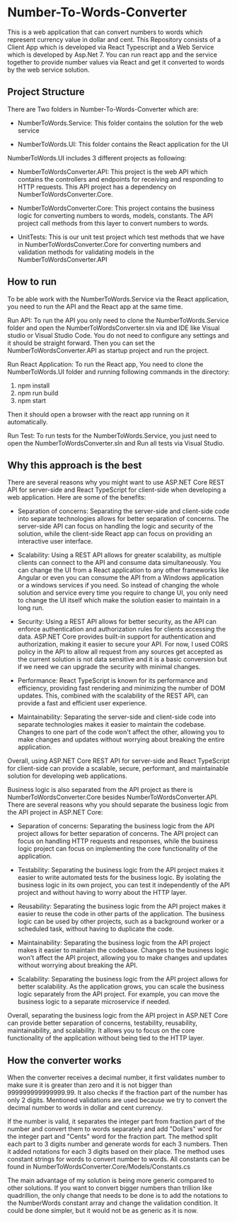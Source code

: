 # Number-To-Words-Converter

This is a web application that can convert numbers to words which represent currency value in dollar and cent. This Repository consists of a Client App which is developed via React Typescript and a Web Service which is developed by Asp.Net 7. You can run react app and the service together to provide number values via React and get it converted to words by the web service solution. 



## Project Structure

There are Two folders in Number-To-Words-Converter which are:

- NumberToWords.Service: This folder contains the solution for the web service

- NumberToWords.UI: This folder contains the React application for the UI



NumberToWords.UI includes 3 different projects as following:

- NumberToWordsConverter.API: This project is the web API which contains the controllers and endpoints for receiving and responding to HTTP requests. This API project has a dependency on NumberToWordsConverter.Core.

- NumberToWordsConverter.Core: This project contains the business logic for converting numbers to words, models, constants. The API project call methods from this layer to convert numbers to words.

- UnitTests: This is our unit test project which test methods that we have in NumberToWordsConverter.Core for converting numbers and validation methods for validating models in the NumberToWordsConverter.API



## How to run

To be able work with the NumberToWords.Service via the React application, you need to run the API and the React app at the same time. 

Run API: To run the API you only need to clone the NumberToWords.Service folder and open the NumberToWordsConverter.sln via and IDE like Visual studio or Visual Studio Code. You do not need to configure any settings and it should be straight forward. Then you can set the NumberToWordsConverter.API as startup project and run the project.

Run React Application: To run the React app, You need to clone the NumberToWords.UI folder and running following commands in the directory:

1. npm install
2. npm run build 
3. npm start


Then it should open a browser with the react app running on it automatically. 


Run Test: To run tests for the NumberToWords.Service, you just need to open the NumberToWordsConverter.sln and Run all tests via Visual Studio.

## Why this approach is the best
There are several reasons why you might want to use ASP.NET Core REST API for server-side and React TypeScript for client-side when developing a web application. Here are some of the benefits:

- Separation of concerns: Separating the server-side and client-side code into separate technologies allows for better separation of concerns. The server-side API can focus on handling the logic and security of the solution, while the client-side React app can focus on providing an interactive user interface.

- Scalability: Using a REST API allows for greater scalability, as multiple clients can connect to the API and consume data simultaneously. You can change the UI from a React application to any other frameworks like Angular or even you can consume the API from a Windows application or a windows services if you need. So instead of changing the whole solution and service every time you require to change UI, you only need to change the UI itself which make the solution easier to maintain in a long run.

- Security: Using a REST API allows for better security, as the API can enforce authentication and authorization rules for clients accessing the data. ASP.NET Core provides built-in support for authentication and authorization, making it easier to secure your API. For now, I used CORS policy in the API to allow all request from any sources get accepted as the current solution is not data sensitive and it is a basic conversion but if we need we can upgrade the security with minimal changes.

- Performance: React TypeScript is known for its performance and efficiency, providing fast rendering and minimizing the number of DOM updates. This, combined with the scalability of the REST API, can provide a fast and efficient user experience.

- Maintainability: Separating the server-side and client-side code into separate technologies makes it easier to maintain the codebase. Changes to one part of the code won't affect the other, allowing you to make changes and updates without worrying about breaking the entire application.

Overall, using ASP.NET Core REST API for server-side and React TypeScript for client-side can provide a scalable, secure, performant, and maintainable solution for developing web applications. 

Business logic is also separated from the API project as there is NumberToWordsConverter.Core besides NumberToWordsConverter.API. There are several reasons why you should separate the business logic from the API project in ASP.NET Core:

- Separation of concerns: Separating the business logic from the API project allows for better separation of concerns. The API project can focus on handling HTTP requests and responses, while the business logic project can focus on implementing the core functionality of the application.

- Testability: Separating the business logic from the API project makes it easier to write automated tests for the business logic. By isolating the business logic in its own project, you can test it independently of the API project and without having to worry about the HTTP layer.

- Reusability: Separating the business logic from the API project makes it easier to reuse the code in other parts of the application. The business logic can be used by other projects, such as a background worker or a scheduled task, without having to duplicate the code.

- Maintainability: Separating the business logic from the API project makes it easier to maintain the codebase. Changes to the business logic won't affect the API project, allowing you to make changes and updates without worrying about breaking the API.

- Scalability: Separating the business logic from the API project allows for better scalability. As the application grows, you can scale the business logic separately from the API project. For example, you can move the business logic to a separate microservice if needed.

Overall, separating the business logic from the API project in ASP.NET Core can provide better separation of concerns, testability, reusability, maintainability, and scalability. It allows you to focus on the core functionality of the application without being tied to the HTTP layer.

## How the converter works
When the converter receives a decimal number, it first validates number to make sure it is greater than zero and it is not bigger than 999999999999999.99. It also checks if the fraction part of the number has only 2 digits. Mentioned validations are used because we try to convert the decimal number to words in dollar and cent currency. 

If the number is valid, it separates the integer part from fraction part of the number and convert them to words separately and add "Dollars" word for the integer part and "Cents" word for the fraction part. The method split each part to 3 digits number and generate words for each 3 numbers. Then it added notations for each 3 digits based on their place. The method uses constant strings for words to convert number to words. All constants can be found in NumberToWordsConverter.Core/Models/Constants.cs

The main advantage of my solution is being more generic compared to other solutions. If you want to convert bigger numbers than trillion like quadrillion, the only change that needs to be done is to add the notations to the NumberWords constant array and change the validation condition. It could be done simpler, but it would not be as generic as it is now.

